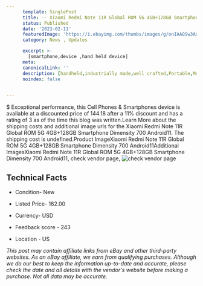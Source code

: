 ```yaml
---
      template: SinglePost
      title: -- Xiaomi Redmi Note 11R Global ROM 5G 4GB+128GB Smartphone Dimensity 700 Android11
      status: Published
      date: '2023-02-11'
      featuredImage: 'https://i.ebayimg.com/thumbs/images/g/onIAAOSw3AxjyysF/s-l225.jpg'
      category: News , Updates

      excerpt: >-
        [smartphone,device ,hand held device]
      meta:
      canonicalLink: ''
      description: [handheld,industrially made,well crafted,Portable,Mobile,Compact,Convenient,Lightweight,Maneuverable,Man-portable,Miniature,Carriable,Hand-held,Light,Holdable,Transportable,Mobile device,Pocket-sized,On-the-go,Wireless,Cordless,Compact size,Convenient size, smartphone,device ,hand held device]
      noindex: false

        
---
```

$
    Exceptional performance, this Cell Phones & Smartphones device is available at a discounted price of 144.18 after a 11% discount and has a rating of 3 as of the time this blog was written.Learn More about the shipping costs and additional image urls for the Xiaomi Redmi Note 11R Global ROM 5G 4GB+128GB Smartphone Dimensity 700 Android11. The shipping cost is undefined.Product ImageXiaomi Redmi Note 11R Global ROM 5G 4GB+128GB Smartphone Dimensity 700 Android11Additional ImagesXiaomi Redmi Note 11R Global ROM 5G 4GB+128GB Smartphone Dimensity 700 Android11, check vendor page, ![check vendor page](https://origin-galleryplus.ebayimg.com/ws/web/304777421802_2_0_1/225x225.jpg,https://origin-galleryplus.ebayimg.com/ws/web/304777421802_3_0_1/225x225.jpg,https://origin-galleryplus.ebayimg.com/ws/web/304777421802_4_0_1/225x225.jpg,https://origin-galleryplus.ebayimg.com/ws/web/304777421802_5_0_1/225x225.jpg,https://origin-galleryplus.ebayimg.com/ws/web/304777421802_6_0_1/225x225.jpg,https://origin-galleryplus.ebayimg.com/ws/web/304777421802_7_0_1/225x225.jpg,https://origin-galleryplus.ebayimg.com/ws/web/304777421802_8_0_1/225x225.jpg,https://origin-galleryplus.ebayimg.com/ws/web/304777421802_9_0_1/225x225.jpg,https://origin-galleryplus.ebayimg.com/ws/web/304777421802_10_0_1/225x225.jpg)
    
    

 ## Technical Facts 



     
      

 - Condition- New 


      

 - Listed Price- 162.00 


      

 - Currency- USD 


      

 - Feedback score - 243 


      

 - Location - US 


      
      

 *_This post may contain affiliate links from eBay and other third-party websites. As an eBay affiliate, we earn from qualifying purchases. Although we do our best to keep the information up-to-date and accurate, please check the date and all details with the vendor's website before making a purchase. Not all data may be accurate._*



    
    
    
    
    